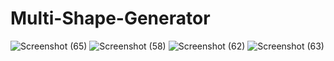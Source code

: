 # Multi-Shape-Generator
![Screenshot (65)](https://github.com/vishakhazatke/Multi-Shape-Generator-in-JavaFx/assets/124386400/b28319e6-7331-42c9-96b5-f88edf9ed0c4)
![Screenshot (58)](https://github.com/vishakhazatke/Multi-Shape-Generator-in-JavaFx/assets/124386400/fe977943-48d8-4d30-af08-cc9b49723c31)
![Screenshot (62)](https://github.com/vishakhazatke/Multi-Shape-Generator-in-JavaFx/assets/124386400/08f32137-5a6b-410a-8b92-1e5566745a26)
![Screenshot (63)](https://github.com/vishakhazatke/Multi-Shape-Generator-in-JavaFx/assets/124386400/41632c2e-84ef-432d-bd7b-8e17b6cb0c8e)
